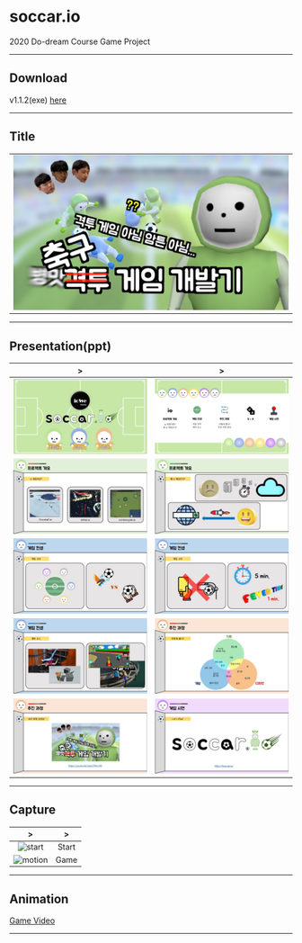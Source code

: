 # soccar.io

2020 Do-dream Course Game Project

---

## Download

v1.1.2(exe) [here](https://github.com/hyeonQyu/soccar/releases/tag/v1.1.2 "download")

---

## Title

|                              |
| :--------------------------: |
| ![title](./upload/title.jpg) |

---

## Presentation(ppt)

|                 >                  |                  >                   |
| :--------------------------------: | :----------------------------------: |
| ![slide1](./upload/ppt/slide1.JPG) |  ![slide2](./upload/ppt/slide2.JPG)  |
| ![slide3](./upload/ppt/slide3.JPG) |  ![slide4](./upload/ppt/slide4.JPG)  |
| ![slide5](./upload/ppt/slide5.JPG) |  ![slide6](./upload/ppt/slide6.JPG)  |
| ![slide7](./upload/ppt/slide7.JPG) |  ![slide8](./upload/ppt/slide8.JPG)  |
| ![slide9](./upload/ppt/slide9.JPG) | ![slide10](./upload/ppt/slide10.JPG) |

---

## Capture

|                    >                    |   >   |
| :-------------------------------------: | :---: |
|  ![start](./upload/start.gif?raw=true)  | Start |
| ![motion](./upload/motion.gif?raw=true) | Game  |

---

## Animation

[Game Video](https://youtu.be/bkpq1RDfrL4 "Game Video")

---
